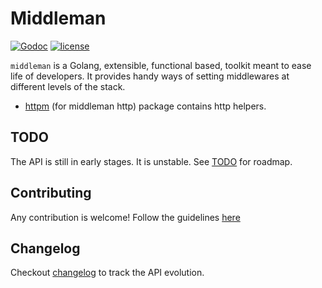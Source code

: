 # Middleman 

[![Godoc](http://img.shields.io/badge/godoc-reference-blue.svg?style=flat)](https://godoc.org/github.com/moxar/middleman)
[![license](http://img.shields.io/badge/license-MIT-red.svg?style=flat)](https://raw.githubusercontent.com/moxar/middleman/master/LICENSE)

`middleman` is a Golang, extensible, functional based, toolkit meant to ease life of developers.
It provides handy ways of setting middlewares at different levels of the stack.

- [httpm](./httpm) (for middleman http) package contains http helpers.

## TODO

The API is still in early stages. It is unstable. See [TODO](./TODO.md) for roadmap.

## Contributing

Any contribution is welcome! Follow the guidelines [here](./CONTRIBUTING.md)

## Changelog

Checkout [changelog](./CHANGELOG.md) to track the API evolution.
